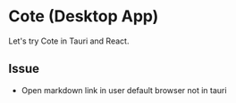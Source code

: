 # Cote (Desktop App)

Let's try Cote in Tauri and React.


## Issue
- Open markdown link in user default browser not in tauri


